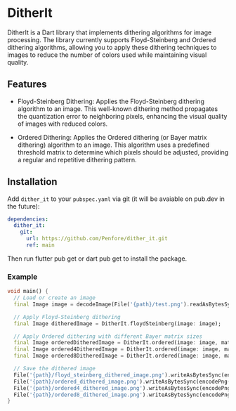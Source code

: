 # DitherIt

DitherIt is a Dart library that implements dithering algorithms for image processing. The library currently supports Floyd-Steinberg and Ordered dithering algorithms, allowing you to apply these dithering techniques to images to reduce the number of colors used while maintaining visual quality.

## Features

- Floyd-Steinberg Dithering: Applies the Floyd-Steinberg dithering algorithm to an image. This well-known dithering method propagates the quantization error to neighboring pixels, enhancing the visual quality of images with reduced colors.

- Ordered Dithering: Applies the Ordered dithering (or Bayer matrix dithering) algorithm to an image. This algorithm uses a predefined threshold matrix to determine which pixels should be adjusted, providing a regular and repetitive dithering pattern.

## Installation

Add `dither_it` to your `pubspec.yaml` via git (it will be avaiable on pub.dev in the future):

```yaml
dependencies:
  dither_it:
    git:
      url: https://github.com/Penfore/dither_it.git
      ref: main
```

Then run flutter pub get or dart pub get to install the package.

### Example
```dart
void main() {
  // Load or create an image
  final Image image = decodeImage(File('{path}/test.png').readAsBytesSync())!;

  // Apply Floyd-Steinberg dithering
  final Image ditheredImage = DitherIt.floydSteinberg(image: image);

  // Apply Ordered dithering with different Bayer matrix sizes
  final Image orderedDitheredImage = DitherIt.ordered(image: image, matrixSize: 2);
  final Image ordered4DitheredImage = DitherIt.ordered(image: image, matrixSize: 4);
  final Image ordered8DitheredImage = DitherIt.ordered(image: image, matrixSize: 8);

  // Save the dithered image
  File('{path}/floyd_steinberg_dithered_image.png').writeAsBytesSync(encodePng(floydSteinbergDitheredImage));
  File('{path}/ordered_dithered_image.png').writeAsBytesSync(encodePng(orderedDitheredImage));
  File('{path}/ordered4_dithered_image.png').writeAsBytesSync(encodePng(ordered4DitheredImage));
  File('{path}/ordered8_dithered_image.png').writeAsBytesSync(encodePng(ordered8DitheredImage));
}
  ```
